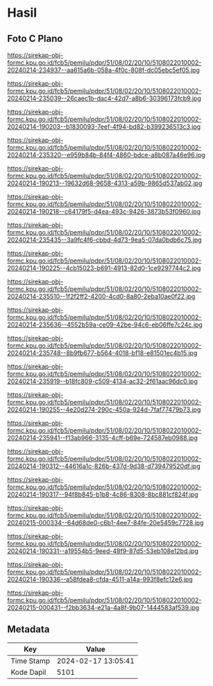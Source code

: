 # Hasil

## Foto C Plano

https://sirekap-obj-formc.kpu.go.id/fcb5/pemilu/pdpr/51/08/02/20/10/5108022010002-20240214-234937--aa615a6b-058a-4f0c-808f-dc05ebc5ef05.jpg

https://sirekap-obj-formc.kpu.go.id/fcb5/pemilu/pdpr/51/08/02/20/10/5108022010002-20240214-235039--26caec1b-dac4-42d7-a8b6-30396173fcb9.jpg

https://sirekap-obj-formc.kpu.go.id/fcb5/pemilu/pdpr/51/08/02/20/10/5108022010002-20240214-190203--b1830093-7eef-4f94-bd82-b399236513c3.jpg

https://sirekap-obj-formc.kpu.go.id/fcb5/pemilu/pdpr/51/08/02/20/10/5108022010002-20240214-235320--e959b84b-84f4-4860-bdce-a8b087a46e96.jpg

https://sirekap-obj-formc.kpu.go.id/fcb5/pemilu/pdpr/51/08/02/20/10/5108022010002-20240214-190213--19632d68-9658-4313-a59b-9865d537ab02.jpg

https://sirekap-obj-formc.kpu.go.id/fcb5/pemilu/pdpr/51/08/02/20/10/5108022010002-20240214-190218--c64179f5-d4ea-493c-9426-3873b53f0960.jpg

https://sirekap-obj-formc.kpu.go.id/fcb5/pemilu/pdpr/51/08/02/20/10/5108022010002-20240214-235435--3a9fc4f6-cbbd-4d73-9ea5-07da0bdb6c75.jpg

https://sirekap-obj-formc.kpu.go.id/fcb5/pemilu/pdpr/51/08/02/20/10/5108022010002-20240214-190225--4cb15023-b691-4913-82d0-1ce9297744c2.jpg

https://sirekap-obj-formc.kpu.go.id/fcb5/pemilu/pdpr/51/08/02/20/10/5108022010002-20240214-235510--1f2f2ff2-4200-4cd0-8a80-2eba10ae0f22.jpg

https://sirekap-obj-formc.kpu.go.id/fcb5/pemilu/pdpr/51/08/02/20/10/5108022010002-20240214-235636--4552b59a-ce09-42be-94c6-eb06ffe7c24c.jpg

https://sirekap-obj-formc.kpu.go.id/fcb5/pemilu/pdpr/51/08/02/20/10/5108022010002-20240214-235748--8b9fb677-b564-4018-bf18-e81501ec4b15.jpg

https://sirekap-obj-formc.kpu.go.id/fcb5/pemilu/pdpr/51/08/02/20/10/5108022010002-20240214-235919--b18fc809-c509-4134-ac32-2f61aac96dc0.jpg

https://sirekap-obj-formc.kpu.go.id/fcb5/pemilu/pdpr/51/08/02/20/10/5108022010002-20240214-190255--4e20d274-290c-450a-924d-7faf77479b73.jpg

https://sirekap-obj-formc.kpu.go.id/fcb5/pemilu/pdpr/51/08/02/20/10/5108022010002-20240214-235941--f13ab966-3135-4cff-b69e-724587eb0988.jpg

https://sirekap-obj-formc.kpu.go.id/fcb5/pemilu/pdpr/51/08/02/20/10/5108022010002-20240214-190312--44616a1c-826b-437d-9d38-d739479520df.jpg

https://sirekap-obj-formc.kpu.go.id/fcb5/pemilu/pdpr/51/08/02/20/10/5108022010002-20240214-190317--94f8b845-b1b8-4c86-8308-8bc881cf824f.jpg

https://sirekap-obj-formc.kpu.go.id/fcb5/pemilu/pdpr/51/08/02/20/10/5108022010002-20240215-000334--64d68de0-c6b1-4ee7-84fe-20e5459c7728.jpg

https://sirekap-obj-formc.kpu.go.id/fcb5/pemilu/pdpr/51/08/02/20/10/5108022010002-20240214-190331--a19554b5-9eed-48f9-87d5-53eb108e12bd.jpg

https://sirekap-obj-formc.kpu.go.id/fcb5/pemilu/pdpr/51/08/02/20/10/5108022010002-20240214-190336--a58fdea8-cfda-4511-a14a-993f8efc12e6.jpg

https://sirekap-obj-formc.kpu.go.id/fcb5/pemilu/pdpr/51/08/02/20/10/5108022010002-20240215-000431--f2bb3634-e21a-4a8f-9b07-1444583af539.jpg


## Metadata

| Key        | Value               |
| ---------- | ------------------- |
| Time Stamp | 2024-02-17 13:05:41 |
| Kode Dapil | 5101                |



